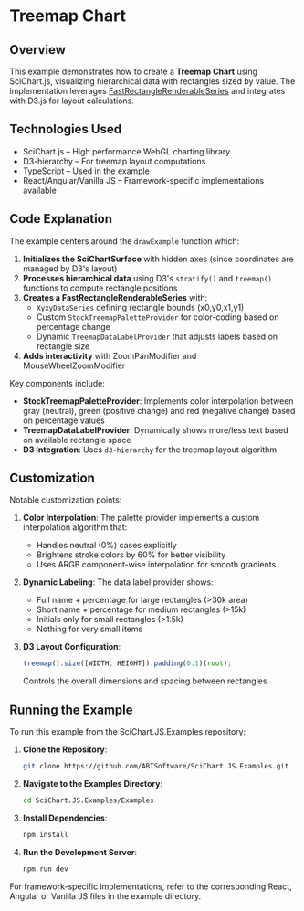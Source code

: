 # Treemap Chart

## Overview

This example demonstrates how to create a **Treemap Chart** using SciChart.js, visualizing hierarchical data with rectangles sized by value. The implementation leverages [FastRectangleRenderableSeries](https://www.scichart.com/documentation/js/current/typedoc/classes/fastrectanglerenderableseries.html) and integrates with D3.js for layout calculations.

## Technologies Used

-   SciChart.js – High performance WebGL charting library
-   D3-hierarchy – For treemap layout computations
-   TypeScript – Used in the example
-   React/Angular/Vanilla JS – Framework-specific implementations available

## Code Explanation

The example centers around the `drawExample` function which:

1. **Initializes the SciChartSurface** with hidden axes (since coordinates are managed by D3's layout)
2. **Processes hierarchical data** using D3's `stratify()` and `treemap()` functions to compute rectangle positions
3. **Creates a FastRectangleRenderableSeries** with:
    - `XyxyDataSeries` defining rectangle bounds (x0,y0,x1,y1)
    - Custom `StockTreemapPaletteProvider` for color-coding based on percentage change
    - Dynamic `TreemapDataLabelProvider` that adjusts labels based on rectangle size
4. **Adds interactivity** with ZoomPanModifier and MouseWheelZoomModifier

Key components include:

-   **StockTreemapPaletteProvider**: Implements color interpolation between gray (neutral), green (positive change) and red (negative change) based on percentage values
-   **TreemapDataLabelProvider**: Dynamically shows more/less text based on available rectangle space
-   **D3 Integration**: Uses `d3-hierarchy` for the treemap layout algorithm

## Customization

Notable customization points:

1. **Color Interpolation**: The palette provider implements a custom interpolation algorithm that:

    - Handles neutral (0%) cases explicitly
    - Brightens stroke colors by 60% for better visibility
    - Uses ARGB component-wise interpolation for smooth gradients

2. **Dynamic Labeling**: The data label provider shows:

    - Full name + percentage for large rectangles (>30k area)
    - Short name + percentage for medium rectangles (>15k)
    - Initials only for small rectangles (>1.5k)
    - Nothing for very small items

3. **D3 Layout Configuration**:
    ```typescript
    treemap().size([WIDTH, HEIGHT]).padding(0.1)(root);
    ```
    Controls the overall dimensions and spacing between rectangles

## Running the Example

To run this example from the SciChart.JS.Examples repository:

1. **Clone the Repository**:

    ```bash
    git clone https://github.com/ABTSoftware/SciChart.JS.Examples.git
    ```

2. **Navigate to the Examples Directory**:

    ```bash
    cd SciChart.JS.Examples/Examples
    ```

3. **Install Dependencies**:

    ```bash
    npm install
    ```

4. **Run the Development Server**:
    ```bash
    npm run dev
    ```

For framework-specific implementations, refer to the corresponding React, Angular or Vanilla JS files in the example directory.

